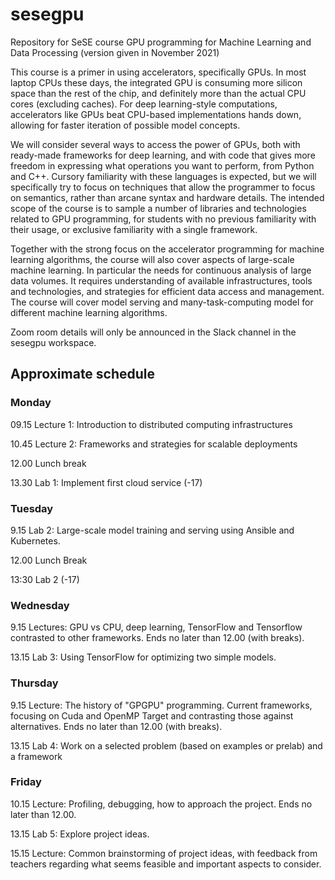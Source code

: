 # sesegpu
Repository for SeSE course GPU programming for Machine Learning and Data Processing (version given in November 2021)

This course is a primer in using accelerators, specifically GPUs. In most laptop CPUs these days, the integrated GPU is consuming more silicon space than the rest of the chip, and definitely more than the actual CPU cores (excluding caches). For deep learning-style computations, accelerators like GPUs beat CPU-based implementations hands down, allowing for faster iteration of possible model concepts.

We will consider several ways to access the power of GPUs, both with ready-made frameworks for deep learning, and with code that gives more freedom in expressing what operations you want to perform, from Python and C++. Cursory familiarity with these languages is expected, but we will specifically try to focus on techniques that allow the programmer to focus on semantics, rather than arcane syntax and hardware details. The intended scope of the course is to sample a number of libraries and technologies related to GPU programming, for students with no previous familiarity with their usage, or exclusive familiarity with a single framework.

Together with the strong focus on the accelerator programming for machine learning algorithms, the course will also cover aspects of large-scale machine learning. In particular the needs for continuous analysis of large data volumes. It requires understanding of available infrastructures, tools and technologies, and strategies for efficient data access and management. The course will cover model serving and many-task-computing model for different machine learning algorithms.

Zoom room details will only be announced in the Slack channel in the sesegpu workspace.

## Approximate schedule

### Monday
09.15 Lecture 1: Introduction to distributed computing infrastructures

10.45 Lecture 2: Frameworks and strategies for scalable deployments

12.00 Lunch break

13.30 Lab 1: Implement first cloud service (-17)

### Tuesday

9.15 Lab 2:     Large-scale model training and serving using Ansible and Kubernetes.

12.00 Lunch Break

13:30 Lab 2 (-17)


### Wednesday
9.15 Lectures: GPU vs CPU, deep learning, TensorFlow and Tensorflow contrasted to other frameworks. Ends no later than 12.00 (with breaks).

13.15 Lab 3: Using TensorFlow for optimizing two simple models.

### Thursday

9.15 Lecture: The history of "GPGPU" programming. Current frameworks, focusing on Cuda and OpenMP Target and contrasting those against alternatives. Ends no later than 12.00 (with breaks).

13.15 Lab 4: Work on a selected problem (based on examples or prelab) and a framework



### Friday
10.15 Lecture: Profiling, debugging, how to approach the project. Ends no later than 12.00.

13.15 Lab 5: Explore project ideas.

15.15 Lecture: Common brainstorming of project ideas, with feedback from teachers regarding what seems feasible and important aspects to consider.
